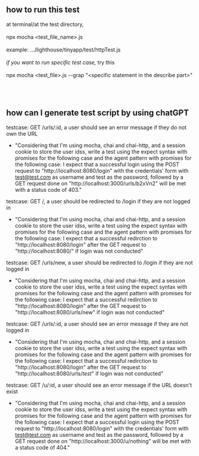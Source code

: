 ## how to run this test
at terminal/at the test directory, <br><br>
npx mocha <test_file_name>.js <br><br>
example: .../lighthouse/tinyapp/test/httpTest.js
<br><br>
*if you want to run specific test case,* try this
<br><br>
npx mocha <test_file>.js --grap "\<specific statement in the describe part>"
<br><br><br><br>

## how can I generate test script by using chatGPT
testcase: GET /urls/:id, a user should see an error message if they do not own the URL
- "Considering that I'm using mocha, chai and chai-http, and a session cookie to store the user idss, write a test using the expect syntax with promises for the following case and the agent pattern with promises for the following case:
I expect that a successful login using the POST request to "http://localhost:8080/login" with the credentials' form with test@test.com as username and test as the password, followed by a GET request done on "http://localhost:3000/urls/b2xVn2" will be met with a status code of 403."

testcase: GET /, a user should be redirected to /login if they are not logged in
- "Considering that I'm using mocha, chai and chai-http, and a session cookie to store the user idss, write a test using the expect syntax with promises for the following case and the agent pattern with promises for the following case:
I expect that a successful redirction to "http://localhost:8080/login" after the GET request to "http://localhost:8080/" if login was not conducted"

testcase: GET /urls/new, a user should be redirected to /login if they are not logged in
- "Considering that I'm using mocha, chai and chai-http, and a session cookie to store the user idss, write a test using the expect syntax with promises for the following case and the agent pattern with promises for the following case:
I expect that a successful redirction to "http://localhost:8080/login" after the GET request to "http://localhost:8080/urls/new" if login was not conducted"

testcase: GET /urls/:id, a user should see an error message if they are not logged in
- "Considering that I'm using mocha, chai and chai-http, and a session cookie to store the user idss, write a test using the expect syntax with promises for the following case and the agent pattern with promises for the following case:
I expect that a successful redirction to "http://localhost:8080/login" after the GET request to "http://localhost:8080/urls/_test_" if login was not conducted"

testcase: GET /u/:id, a user should see an error message if the URL doesn't exist
- "Considering that I'm using mocha, chai and chai-http, and a session cookie to store the user idss, write a test using the expect syntax with promises for the following case and the agent pattern with promises for the following case:
I expect that a successful login using the POST request to "http://localhost:8080/login" with the credentials' form with test@test.com as username and test as the password, followed by a GET request done on "http://localhost:3000/u/nothing" will be met with a status code of 404."